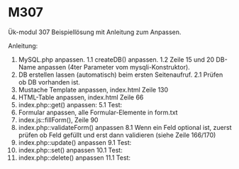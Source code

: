 # M307
Ük-modul 307 Beispiellösung mit Anleitung zum Anpassen.

Anleitung:

1. MySQL.php anpassen.
  1.1 createDB() anpassen.
  1.2 Zeile 15 und 20 DB-Name anpassen (4ter Parameter vom mysqli-Konstruktor).
2. DB erstellen lassen (automatisch) beim ersten Seitenaufruf.
  2.1 Prüfen ob DB vorhanden ist.
3. Mustache Template anpassen, index.html Zeile 130
4. HTML-Table anpassen, index.html Zeile 66
5. index.php::get() anpassen:
  5.1 Test:
6. Formular anpassen, alle Formular-Elemente in form.txt
7. index.js::fillForm(), Zeile 90
8. index.php::validateForm() anpassen
  8.1 Wenn ein Feld optional ist, zuerst prüfen ob Feld gefüllt und erst dann validieren (siehe Zeile 166/170)
9. index.php::update() anpassen
  9.1 Test:
10. index.php::set() anpassen
  10.1 Test: 
11. index.php::delete() anpassen
  11.1 Test:


